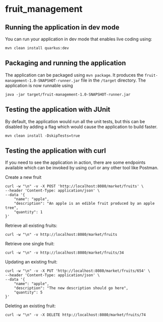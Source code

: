 # fruit_management
## Running the application in dev mode

You can run your application in dev mode that enables live coding using:
```
mvn clean install quarkus:dev
```

## Packaging and running the application

The application can be packaged using `mvn package`.
It produces the `fruit-management-1.0-SNAPSHOT-runner.jar` file in the `/target` directory.
The application is now runnable using
``` 
java -jar target/fruit-management-1.0-SNAPSHOT-runner.jar
```
## Testing the application with JUnit

By default, the application would run all the unit tests, but this can be disabled by adding a flag which would cause the
application to build faster.
``` 
mvn clean install -DskipTests=true
```

## Testing the application with curl

If you need to see the application in action, there are some endpoints available which can be invoked by using curl
or any other tool like Postman.

Create a new fruit
```
curl -w "\n" -v -X POST 'http://localhost:8080/market/fruits' \
--header 'Content-Type: application/json' \
--data '{
    "name": "apple",
    "description": "An apple is an edible fruit produced by an apple tree",
    "quantity": 1
}'
```
Retrieve all existing fruits:
```
curl -w "\n" -v http://localhost:8080/market/fruits
```
Retrieve one single fruit:
```
curl -w "\n" -v http://localhost:8080/market/fruits/34
```
Updating an existing fruit:
```
curl -w "\n" -v -X PUT 'http://localhost:8080/market/fruits/654' \
--header 'Content-Type: application/json' \
--data '{
    "name": "apple",
    "description": "The new description should go here",
    "quantity": 5
}'
```
Deleting an existing fruit:
```
curl -w "\n" -v -X DELETE http://localhost:8080/market/fruits/74
```

